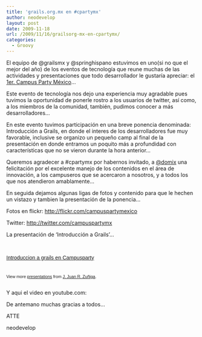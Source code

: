 ```yaml
---
title: 'grails.org.mx en #cpartymx'
author: neodevelop
layout: post
date: 2009-11-18
url: /2009/11/16/grailsorg-mx-en-cpartymx/
categories:
  - Groovy
---
```

El equipo de @grailsmx y @springhispano estuvimos en uno(si no que el mejor del a&ntilde;o) de los eventos de tecnolog&iacute;a que reune muchas de las actividades y presentaciones que todo desarrollador le gustar&iacute;a apreciar: el [1er. Campus Party M&eacute;xico][1]&#8230;

Este evento de tecnolog&iacute;a nos dejo una experiencia muy agradable pues tuvimos la oportunidad de ponerle rostro a los usuarios de twitter, as&iacute; como, a los miembros de la comunidad, tambi&eacute;n, pudimos conocer a m&aacute;s desarrolladores&#8230;

En este evento tuvimos participaci&oacute;n en una breve ponencia denominada: Introducci&oacute;n a Grails, en donde el interes de los desarrolladores fue muy favorable, inclusive se organizo un peque&ntilde;o camp al final de la presentaci&oacute;n en donde entramos un poquito m&aacute;s a profundidad con caracter&iacute;sticas que no se vieron durante la hora anterior&#8230;

Queremos agradecer a #cpartymx por habernos invitado, a [@domix][2] una felicitaci&oacute;n por el excelente manejo de los contenidos en el &aacute;rea de innovaci&oacute;n, a los campuseros que se acercaron a nosotros, y a todos los que nos atendieron amablamente&#8230;

En seguida dejamos algunas ligas de fotos y contenido para que le hechen un vistazo y tambien la presentaci&oacute;n de la ponencia&#8230;

Fotos en flickr: <http://flickr.com/campuspartymexico>

Twitter: <http://twitter.com/campuspartymx>

La presentaci&oacute;n de &#8216;Introducci&oacute;n a Grails&#8217;&#8230;

&nbsp;

<div id='__ss_2513930' style='width:425px;text-align:left'>
  <a style='font:14px Helvetica,Arial,Sans-serif;display:block;margin:12px 0 3px 0;text-decoration:underline;' title='Introduccion a grails en Campusparty' href='http://www.slideshare.net/neodevelop/introduccion-a-grails-en-campusparty'>Introduccion a grails en Campusparty</a><br /> </p> 
  
  <div style='font-size:11px;font-family:tahoma,arial;height:26px;padding-top:2px;'>
    View more <a style='text-decoration:underline;' href='http://www.slideshare.net/'>presentations</a> from <a style='text-decoration:underline;' href='http://www.slideshare.net/neodevelop'>J. Juan R. Zu&ntilde;iga</a>.
  </div></p>
</div>

Y aqui el video en youtube.com:



De antemano muchas gracias a todos&#8230;

ATTE

neodevelop

 [1]: http://www.campus-party.com.mx/
 [2]: http://twitter.com/domix